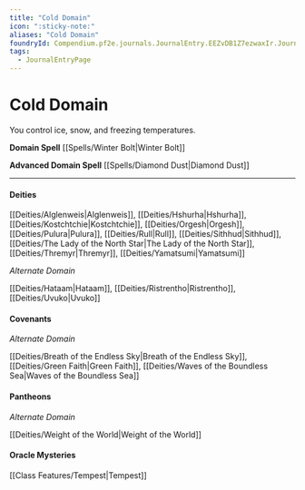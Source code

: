 ```yaml
---
title: "Cold Domain"
icon: ":sticky-note:"
aliases: "Cold Domain"
foundryId: Compendium.pf2e.journals.JournalEntry.EEZvDB1Z7ezwaxIr.JournalEntryPage.jq9O1tl76g2AzLOh
tags:
  - JournalEntryPage
---
```


# Cold Domain
You control ice, snow, and freezing temperatures.

**Domain Spell** [[Spells/Winter Bolt|Winter Bolt]]

**Advanced Domain Spell** [[Spells/Diamond Dust|Diamond Dust]]

* * *

#### **Deities**

[[Deities/Alglenweis|Alglenweis]], [[Deities/Hshurha|Hshurha]], [[Deities/Kostchtchie|Kostchtchie]], [[Deities/Orgesh|Orgesh]], [[Deities/Pulura|Pulura]], [[Deities/Rull|Rull]], [[Deities/Sithhud|Sithhud]], [[Deities/The Lady of the North Star|The Lady of the North Star]], [[Deities/Thremyr|Thremyr]], [[Deities/Yamatsumi|Yamatsumi]]

_Alternate Domain_

[[Deities/Hataam|Hataam]], [[Deities/Ristrentho|Ristrentho]], [[Deities/Uvuko|Uvuko]]

#### **Covenants**

_Alternate Domain_

[[Deities/Breath of the Endless Sky|Breath of the Endless Sky]], [[Deities/Green Faith|Green Faith]], [[Deities/Waves of the Boundless Sea|Waves of the Boundless Sea]]

#### **Pantheons**

_Alternate Domain_

[[Deities/Weight of the World|Weight of the World]]

#### **Oracle Mysteries**

[[Class Features/Tempest|Tempest]]